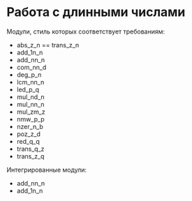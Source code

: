 Работа с длинными числами
=========================

Модули, стиль которых соответствует требованиям:

* abs_z_n == trans_z_n
* add_1n_n
* add_nn_n
* com_nn_d
* deg_p_n
* lcm_nn_n
* led_p_q
* mul_nd_n
* mul_nn_n
* mul_zm_z
* nmw_p_p
* nzer_n_b
* poz_z_d
* red_q_q
* trans_q_z
* trans_z_q

Интегрированные модули:
* add_nn_n
* add_1n_n
